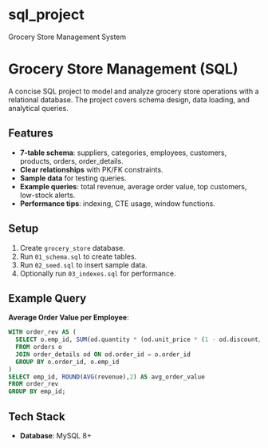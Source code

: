 # sql_project
Grocery Store Management System
# Grocery Store Management (SQL)

A concise SQL project to model and analyze grocery store operations with a relational database. The project covers schema design, data loading, and analytical queries.

## Features

* **7-table schema**: suppliers, categories, employees, customers, products, orders, order\_details.
* **Clear relationships** with PK/FK constraints.
* **Sample data** for testing queries.
* **Example queries**: total revenue, average order value, top customers, low-stock alerts.
* **Performance tips**: indexing, CTE usage, window functions.

## Setup

1. Create `grocery_store` database.
2. Run `01_schema.sql` to create tables.
3. Run `02_seed.sql` to insert sample data.
4. Optionally run `03_indexes.sql` for performance.

## Example Query

**Average Order Value per Employee**:

```sql
WITH order_rev AS (
  SELECT o.emp_id, SUM(od.quantity * (od.unit_price * (1 - od.discount/100))) AS revenue
  FROM orders o
  JOIN order_details od ON od.order_id = o.order_id
  GROUP BY o.order_id, o.emp_id
)
SELECT emp_id, ROUND(AVG(revenue),2) AS avg_order_value
FROM order_rev
GROUP BY emp_id;
```

## Tech Stack

* **Database**: MySQL 8+



